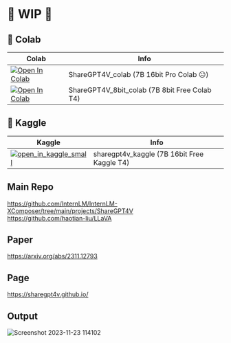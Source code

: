 
# 🚦 WIP 🚦

## 🦒 Colab

| Colab | Info
| --- | --- |
[![Open In Colab](https://colab.research.google.com/assets/colab-badge.svg)](https://colab.research.google.com/github/camenduru/ShareGPT4V-colab/blob/main/ShareGPT4V_colab.ipynb) | ShareGPT4V_colab (7B 16bit Pro Colab 😐)
[![Open In Colab](https://colab.research.google.com/assets/colab-badge.svg)](https://colab.research.google.com/github/camenduru/ShareGPT4V-colab/blob/main/ShareGPT4V_8bit_colab.ipynb) | ShareGPT4V_8bit_colab (7B 8bit Free Colab T4)

## 🦆 Kaggle

| Kaggle | Info
| --- | --- |
[![open_in_kaggle_small](https://user-images.githubusercontent.com/54370274/228924833-17316feb-d0fe-4249-90ba-682930ba11e5.svg)](https://kaggle.com/camenduru/sharegpt4v) | sharegpt4v_kaggle (7B 16bit Free Kaggle T4)

## Main Repo
https://github.com/InternLM/InternLM-XComposer/tree/main/projects/ShareGPT4V <br />
https://github.com/haotian-liu/LLaVA <br />

## Paper
https://arxiv.org/abs/2311.12793

## Page
https://sharegpt4v.github.io/

## Output
![Screenshot 2023-11-23 114102](https://github.com/camenduru/ShareGPT4V-colab/assets/54370274/3acfa3c6-19c2-40dd-9252-f807c0a08a16)

